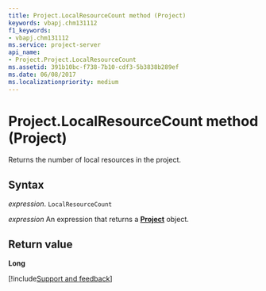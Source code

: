 ```yaml
---
title: Project.LocalResourceCount method (Project)
keywords: vbapj.chm131112
f1_keywords:
- vbapj.chm131112
ms.service: project-server
api_name:
- Project.Project.LocalResourceCount
ms.assetid: 391b10bc-f738-7b10-cdf3-5b3838b289ef
ms.date: 06/08/2017
ms.localizationpriority: medium
---
```



# Project.LocalResourceCount method (Project)

Returns the number of local resources in the project.


## Syntax

_expression_. `LocalResourceCount`

 _expression_ An expression that returns a **[Project](project.project.md)** object.


## Return value

 **Long**

[!include[Support and feedback](~/includes/feedback-boilerplate.md)]